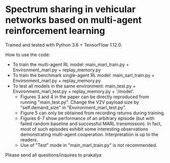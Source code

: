 # Spectrum sharing in vehicular networks based on multi-agent reinforcement learning


Trained and tested with Python 3.6 + TensorFlow 1.12.0. 

How to use the code:

- To train the multi-agent RL model: main_marl_train.py + Environment_marl.py + replay_memory.py
- To train the benchmark single-agent RL model: main_sarl_train.py + Environment_marl.py + replay_memory.py
- To test all models in the same environment: main_test.py + Environment_marl_test.py + replay_memory.py + '/model'. 
  - Figures 3 and 4 in the paper can be directly reproduced from running "main_test.py". Change the V2V payload size by "self.demand_size" in "Environment_marl_test.py".
  - Figure 5 can only be obtained from recording returns during training. 
  - Figures 6-7 show performance of an arbitrary episode (but with failed random baseline and successful MARL transmission). In fact, most of such episodes exhibit some interesting observations demonstrating multi-agent cooperation. Interpretation is up to the readers. 
  - Use of "Test" mode in "main_marl_train.py" is not recommended. 

Please send all questions/inquires to prakalya
